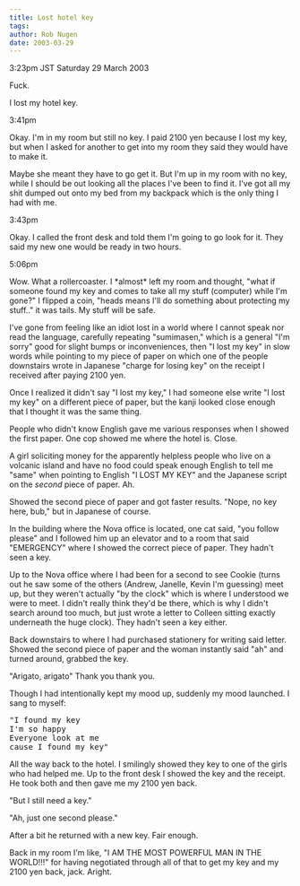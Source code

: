 ```yaml
---
title: Lost hotel key
tags: 
author: Rob Nugen
date: 2003-03-29
---
```


<p class=date>3:23pm JST Saturday 29 March 2003</p>

<p>Fuck.</p>

<p>I lost my hotel key.</p>

<p class=date>3:41pm</p>

<p>Okay.  I'm in my room but still no key.  I paid 2100 yen because I
lost my key, but when I asked for another to get into my room they
said they would have to make it.</p>

<p>Maybe she meant they have to go get it.  But I'm up in my room with
no key, while I should be out looking all the places I've been to find
it.  I've got all my shit dumped out onto my bed from my backpack
which is the only thing I had with me.</p>

<p class=date>3:43pm</p>

<p>Okay.  I called the front desk and told them I'm going to go look
for it.  They said my new one would be ready in two hours.</p>

<p class=date>5:06pm</p>

<p>Wow.  What a rollercoaster.  I *almost* left my room and thought,
"what if someone found my key and comes to take all my stuff
(computer) while I'm gone?"  I flipped a coin, "heads means I'll do
something about protecting my stuff.."  it was tails.  My stuff will
be safe.</p>

<p>I've gone from feeling like an idiot lost in a world where I cannot
speak nor read the language, carefully repeating "sumimasen," which is
a general "I'm sorry" good for slight bumps or inconveniences, then "I
lost my key" in slow words while pointing to my piece of paper on
which one of the people downstairs wrote in Japanese "charge for
losing key" on the receipt I received after paying 2100 yen.</p>

<p>Once I realized it didn't say "I lost my key," I had someone else
write "I lost my key" on a different piece of paper, but the kanji
looked close enough that I thought it was the same thing.</p>

<p>People who didn't know English gave me various responses when I
showed the first paper.  One cop showed me where the hotel is.
Close.</p>

<p>A girl soliciting money for the apparently helpless people who live
on a volcanic island and have no food could speak enough English to
tell me "same" when pointing to English "I LOST MY KEY" and the
Japanese script on the <em>second</em> piece of paper.  Ah.</p>

<p>Showed the second piece of paper and got faster results.  "Nope, no
key here, bub," but in Japanese of course.</p>

<p>In the building where the Nova office is located, one cat said,
"you follow please" and I followed him up an elevator and to a room
that said "EMERGENCY" where I showed the correct piece of paper.  They
hadn't seen a key.</p>

<p>Up to the Nova office where I had been for a second to see Cookie
(turns out he saw some of the others (Andrew, Janelle, Kevin I'm
guessing) meet up, but they weren't actually "by the clock" which is
where I understood we were to meet.  I didn't really think they'd be
there, which is why I didn't search around too much, but just wrote a
letter to Colleen sitting exactly underneath the huge clock).  They
hadn't seen a key either.</p>

<p>Back downstairs to where I had purchased stationery for writing
said letter.  Showed the second piece of paper and the woman instantly
said "ah" and turned around, grabbed the key.</p>

<p>"Arigato, arigato"  Thank you thank you.</p>

<p>Though I had intentionally kept my mood up, suddenly my mood
launched. I sang to myself:</p>

<pre>
"I found my key
I'm so happy
Everyone look at me
cause I found my key"
</pre>

<p>All the way back to the hotel.  I smilingly showed they key to one
of the girls who had helped me.  Up to the front desk I showed the key
and the receipt.  He took both and then gave me my 2100 yen back.</p>

<p>"But I still need a key."</p>

<p>"Ah, just one second please."</p>

<p>After a bit he returned with a new key.  Fair enough.</p>

<p>Back in my room I'm like, "I AM THE MOST POWERFUL MAN IN THE
WORLD!!!" for having negotiated through all of that to get my key and
my 2100 yen back, jack.  Aright.</p>

